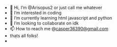 - 👋 Hi, I’m @Arisopus2 or just call me whatever
- 👀 I’m interested in coding 
- 🌱 I’m currently learning html javascript and python
- 💞️ I’m looking to collaborate on idk
- 📫 How to reach me @casper36390@gmail.com
- thats all folks!
- 

<!---
Arisopus2/Arisopus2 is a ✨ special ✨ repository because its `README.md` (this file) appears on your GitHub profile.
You can click the Preview link to take a look at your changes.
--->
